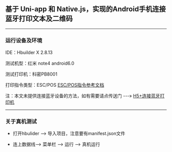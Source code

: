 ## 基于 Uni-app 和 Native.js，实现的Android手机连接蓝牙打印文本及二维码
---


### 运行设备及环境

IDE：Hbuilder X 2.8.13

测试机型：红米 note4  android6.0

测试打印机：科密PB8001

打印指令类型：ESC/POS [ESC/POS指令参考文档](http://fs1.gongyeku.com/data/default/201211b/20121203200526971.pdf)

注：本文未提供连接蓝牙设备的方法，如有需要请点传送门 ---» [H5+连接蓝牙打印机](https://ask.dcloud.net.cn/article/643)

---

### 关于真机测试

+ 打开hbulider --> 导入项目，注意要有manifest.json文件

+ 连上数据线--> 菜单栏 --> 运行 --> 真机运行